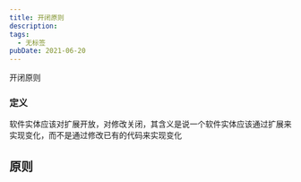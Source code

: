 ```yaml
---
title: 开闭原则
description: 
tags:
  - 无标签
pubDate: 2021-06-20
---
```



开闭原则



<!-- more -->



### 定义



软件实体应该对扩展开放，对修改关闭，其含义是说一个软件实体应该通过扩展来实现变化，而不是通过修改已有的代码来实现变化



## 原则


